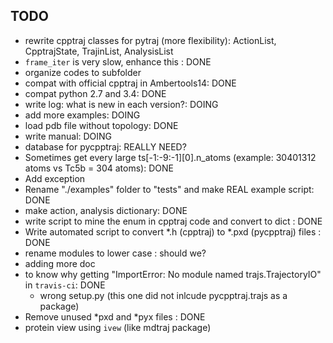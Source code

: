 TODO
----

* rewrite cpptraj classes for pytraj (more flexibility): ActionList, CpptrajState, TrajinList, AnalysisList
* `frame_iter` is very slow, enhance this : DONE
* organize codes to subfolder 
* compat with official cpptraj in Ambertools14: DONE
* compat python 2.7 and 3.4: DONE
* write log: what is new in each version?: DOING
* add more examples: DOING
* load pdb file without topology: DONE
* write manual: DOING
* database for pycpptraj: REALLY NEED?
* Sometimes get every large ts[-1:-9:-1][0].n_atoms (example: 30401312 atoms vs Tc5b = 304 atoms): DONE
* Add exception
* Rename "./examples" folder to "tests" and make REAL example script: DONE
* make action, analysis dictionary: DONE
* write script to mine the enum in cpptraj code and convert to dict : DONE
* Write automated script to convert *.h (cpptraj) to *.pxd (pycpptraj) files : DONE
* rename modules to lower case : should we?
* adding more doc
* to know why getting "ImportError: No module named trajs.TrajectoryIO" in `travis-ci`: DONE
    * wrong setup.py (this one did not inlcude pycpptraj.trajs as a package)
* Remove unused *pxd and *pyx files : DONE
* protein view using `ivew` (like mdtraj package)
